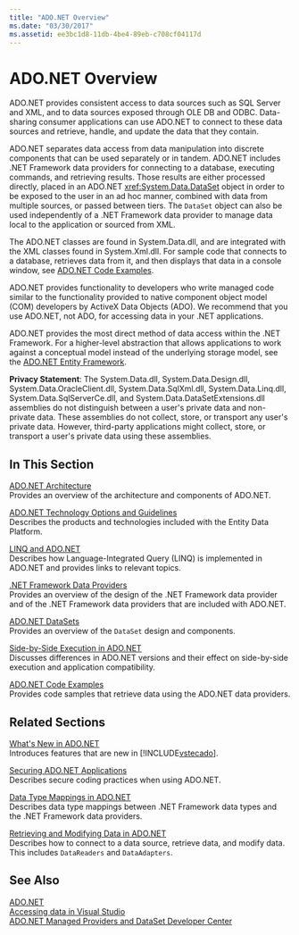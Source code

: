```yaml
---
title: "ADO.NET Overview"
ms.date: "03/30/2017"
ms.assetid: ee3bc1d8-11db-4be4-89eb-c708cf04117d
---
```

# ADO.NET Overview
ADO.NET provides consistent access to data sources such as SQL Server and XML, and to data sources exposed through OLE DB and ODBC. Data-sharing consumer applications can use ADO.NET to connect to these data sources and retrieve, handle, and update the data that they contain.  
  
 ADO.NET separates data access from data manipulation into discrete components that can be used separately or in tandem. ADO.NET includes .NET Framework data providers for connecting to a database, executing commands, and retrieving results. Those results are either processed directly, placed in an ADO.NET <xref:System.Data.DataSet> object in order to be exposed to the user in an ad hoc manner, combined with data from multiple sources, or passed between tiers. The `DataSet` object can also be used independently of a .NET Framework data provider to manage data local to the application or sourced from XML.  
  
 The ADO.NET classes are found in System.Data.dll, and are integrated with the XML classes found in System.Xml.dll. For sample code that connects to a database, retrieves data from it, and then displays that data in a console window, see [ADO.NET Code Examples](../../../../docs/framework/data/adonet/ado-net-code-examples.md).  
  
 ADO.NET provides functionality to developers who write managed code similar to the functionality provided to native component object model (COM) developers by ActiveX Data Objects (ADO). We recommend that you use ADO.NET, not ADO, for accessing data in your .NET applications.  
  
 ADO.NET provides the most direct method of data access within the .NET Framework. For a higher-level abstraction that allows applications to work against a conceptual model instead of the underlying storage model, see the [ADO.NET Entity Framework](../../../../docs/framework/data/adonet/ef/index.md).  
  
 **Privacy Statement**: The System.Data.dll, System.Data.Design.dll, System.Data.OracleClient.dll, System.Data.SqlXml.dll, System.Data.Linq.dll, System.Data.SqlServerCe.dll, and System.Data.DataSetExtensions.dll assemblies do not distinguish between a user's private data and non-private data.  These assemblies do not collect, store, or transport any user's private data. However, third-party applications might collect, store, or transport a user's private data using these assemblies.  
  
## In This Section  
 [ADO.NET Architecture](../../../../docs/framework/data/adonet/ado-net-architecture.md)  
 Provides an overview of the architecture and components of ADO.NET.  
  
 [ADO.NET Technology Options and Guidelines](../../../../docs/framework/data/adonet/ado-net-technology-options-and-guidelines.md)  
 Describes the products and technologies included with the Entity Data Platform.  
  
 [LINQ and ADO.NET](../../../../docs/framework/data/adonet/linq-and-ado-net.md)  
 Describes how Language-Integrated Query (LINQ) is implemented in ADO.NET and provides links to relevant topics.  
  
 [.NET Framework Data Providers](../../../../docs/framework/data/adonet/data-providers.md)  
 Provides an overview of the design of the .NET Framework data provider and of the .NET Framework data providers that are included with ADO.NET.  
  
 [ADO.NET DataSets](../../../../docs/framework/data/adonet/ado-net-datasets.md)  
 Provides an overview of the `DataSet` design and components.  
  
 [Side-by-Side Execution in ADO.NET](../../../../docs/framework/data/adonet/side-by-side-execution.md)  
 Discusses differences in ADO.NET versions and their effect on side-by-side execution and application compatibility.  
  
 [ADO.NET Code Examples](../../../../docs/framework/data/adonet/ado-net-code-examples.md)  
 Provides code samples that retrieve data using the ADO.NET data providers.  
  
## Related Sections  
 [What's New in ADO.NET](../../../../docs/framework/data/adonet/whats-new.md)  
 Introduces features that are new in [!INCLUDE[vstecado](../../../../includes/vstecado-md.md)].  
  
 [Securing ADO.NET Applications](../../../../docs/framework/data/adonet/securing-ado-net-applications.md)  
 Describes secure coding practices when using ADO.NET.  
  
 [Data Type Mappings in ADO.NET](../../../../docs/framework/data/adonet/data-type-mappings-in-ado-net.md)  
 Describes data type mappings between .NET Framework data types and the .NET Framework data providers.  
  
 [Retrieving and Modifying Data in ADO.NET](../../../../docs/framework/data/adonet/retrieving-and-modifying-data.md)  
 Describes how to connect to a data source, retrieve data, and modify data. This includes `DataReaders` and `DataAdapters`.  
  
## See Also  
 [ADO.NET](../../../../docs/framework/data/adonet/index.md)  
 [Accessing data in Visual Studio](/visualstudio/data-tools/accessing-data-in-visual-studio)  
 [ADO.NET Managed Providers and DataSet Developer Center](https://go.microsoft.com/fwlink/?LinkId=217917)
